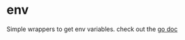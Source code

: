 # env

Simple wrappers to get env variables. check out the [go doc](https://godoc.org/github.com/awaseem/env)